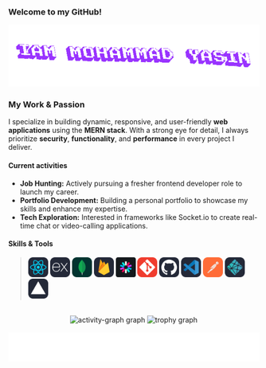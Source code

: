 ### Welcome to my GitHub!

<div align="center" height="200">
  <a href="https://github.com/mohammadyasin74630">
    <img src="/textStudio-text-animation(1).gif"  />
  </a>
</div>

### My Work & Passion

I specialize in building dynamic, responsive, and user-friendly **web applications** using the **MERN stack**. With a strong eye for detail, I always prioritize **security**, **functionality**, and **performance** in every project I deliver.

#### Current activities

- **Job Hunting:** Actively pursuing a fresher frontend developer role to launch my career.
- **Portfolio Development:** Building a personal portfolio to showcase my skills and enhance my expertise.
- **Tech Exploration:** Interested in frameworks like Socket.io to create real-time chat or video-calling applications.

#### Skills & Tools

> [<img src="/skill icons/react.svg" height="40" alt="react logo"/>](https://react.dev/)
> [<img src="/skill icons/express.svg" height="40" alt="express logo"/>](https://expressjs.com/)
> [<img src="/skill icons/mongodb.svg" height="40" alt="mongodb logo"/>](https://www.mongodb.com/)
> [<img src="/skill icons/firebase.svg" height="40" alt="firebase logo"/>](https://firebase.google.com/)
> [<img src="/skill icons/jwt.svg" height="40" alt="jwt logo"/>](https://jwt.io/)
> [<img src="/skill icons/git.svg" height="40" alt="git logo"/>](https://git-scm.com/)
> [<img src="/skill icons/github.svg" height="40" alt="github logo"/>](https://github.com/)
> [<img src="/skill icons/vscode.svg" height="40" alt="vscode logo"/>](https://code.visualstudio.com/)
> [<img src="/skill icons/postman.svg" height="40" alt="postman logo"/>](https://www.postman.com/)
> [<img src="/skill icons/netlify.svg" height="40" alt="netlify logo"/>](https://www.netlify.com/)
> [<img src="/skill icons/vercel.svg" height="40" alt="vercel logo"/>](https://vercel.com/)


<br clear="both">

<div align="center">
  <img src="https://github-readme-activity-graph.vercel.app/graph?username=mohammadyasin74630&radius=16&theme=react&area=true&order=5" alt="activity-graph graph"  />
  <img src="https://github-profile-trophy.vercel.app?username=mohammadyasin74630&theme=dracula&column=-1&row=1&margin-w=8&margin-h=8&no-bg=false&no-frame=false&order=4" alt="trophy graph"  />
</div>

<br clear="both">

<div align="center">
  <a href="https://github.com/mohammadyasin74630">
    <img src="/footer.svg"  />
  </a>
</div>

<!-- [typing gif](https://readme-typing-svg.demolab.com/demo/) -->
<!-- [Badge](https://ileriayo.github.io/markdown-badges/) -->
<!-- [b/w icons](https://simpleicons.org/) -->
